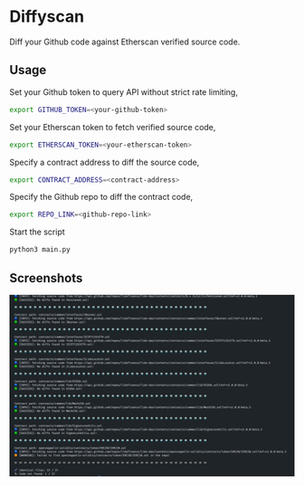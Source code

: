 # Diffyscan

Diff your Github code against Etherscan verified source code.

## Usage

Set your Github token to query API without strict rate limiting,
```bash
export GITHUB_TOKEN=<your-github-token>
```

Set your Etherscan token to fetch verified source code,
```bash
export ETHERSCAN_TOKEN=<your-etherscan-token>
```

Specify a contract address to diff the source code,
```bash
export CONTRACT_ADDRESS=<contract-address>
```

Specify the Github repo to diff the contract code,
```bash
export REPO_LINK=<github-repo-link>
```

Start the script
```bash
python3 main.py
```


## Screenshots

![](assets/diffy.png)
